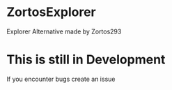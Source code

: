 # ZortosExplorer
Explorer Alternative made by Zortos293


# This is still in Development 

If you encounter bugs create an issue
